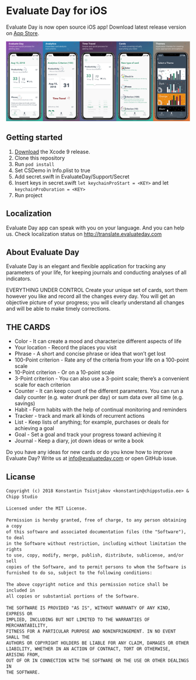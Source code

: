 # Evaluate Day for iOS

Evaluate Day is now open source iOS app! Download latest release version on [App Store](https://itunes.apple.com/app/apple-store/id1319180010?pt=117725108&ct=GitHub&mt=8).

![Evaluate Day for iOS](github/screenshots.png)

## Getting started

1. [Download](https://developer.apple.com/xcode/download/) the Xcode 9 release.
2. Clone this repository
3. Run `pod install`
4. Set CSDemo in Info.plist to true
5. Add secret.swift in EvaluateDay/Support/Secret
6. Insert keys in secret.swift `let keychainProStart = <KEY>` and let `keychainProDuration = <KEY>`
7. Run project

## Localization
Evaluate Day app can speak with you on your language. And you can help us. Check localization status on http://translate.evaluateday.com

## About Evaluate Day

Evaluate Day is an elegant and flexible application for tracking any parameters of your life, for keeping journals and conducting analyses of all indicators.

EVERYTHING UNDER CONTROL
Create your unique set of cards, sort them however you like and record all the changes every day. You will get an objective picture of your progress; you will clearly understand all changes and will be able to make timely corrections.

## THE CARDS
- Color - It can create a mood and characterize different aspects of life
- Your location - Record the places you visit
- Phrase - A short and concise phrase or idea that won’t get lost
- 100-Point criterion - Rate any of the criteria from your life on a 100-point scale
- 10-Point criterion - Or on a 10-point scale
- 3-Point criterion - You can also use a 3-point scale; there’s a convenient scale for each criterion
- Counter - It can keep count of the different parameters. You can run a daily counter (e.g. water drunk per day) or sum data over all time (e.g. savings)
- Habit - Form habits with the help of continual monitoring and reminders
- Tracker - track and mark all kinds of recurrent actions
- List - Keep lists of anything; for example, purchases or deals for achieving a goal
- Goal - Set a goal and track your progress toward achieving it
- Journal - Keep a diary, jot down ideas or write a book

Do you have any ideas for new cards or do you know how to improve Evaluate Day? Write us at info@evaluateday.com or open GitHub issue.

## Licanse

```
Copyright (c) 2018 Konstantin Tsistjakov <konstantin@chippstudio.ee> & Chipp Studio

Licensed under the MIT License.

Permission is hereby granted, free of charge, to any person obtaining a copy
of this software and associated documentation files (the "Software"), to deal
in the Software without restriction, including without limitation the rights
to use, copy, modify, merge, publish, distribute, sublicense, and/or sell
copies of the Software, and to permit persons to whom the Software is
furnished to do so, subject to the following conditions:

The above copyright notice and this permission notice shall be included in
all copies or substantial portions of the Software.

THE SOFTWARE IS PROVIDED "AS IS", WITHOUT WARRANTY OF ANY KIND, EXPRESS OR
IMPLIED, INCLUDING BUT NOT LIMITED TO THE WARRANTIES OF MERCHANTABILITY,
FITNESS FOR A PARTICULAR PURPOSE AND NONINFRINGEMENT. IN NO EVENT SHALL THE
AUTHORS OR COPYRIGHT HOLDERS BE LIABLE FOR ANY CLAIM, DAMAGES OR OTHER
LIABILITY, WHETHER IN AN ACTION OF CONTRACT, TORT OR OTHERWISE, ARISING FROM,
OUT OF OR IN CONNECTION WITH THE SOFTWARE OR THE USE OR OTHER DEALINGS IN
THE SOFTWARE.
```



